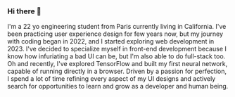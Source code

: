 ### Hi there 👋

I'm a 22 yo engineering student from Paris currently living in California. 
I've been practicing user experience design for few years now, but my journey with coding began in 2022, and I started exploring web development in 2023. I've decided to specialize myself in front-end development because I know how infuriating a bad UI can be, but I'm also able to do full-stack too. Oh and recently, I've explored TensorFlow and built my first neural network, capable of running directly in a browser. 
Driven by a passion for perfection, I spend a lot of time refining every aspect of my UI designs and actively search for opportunities to learn and grow as a developer and human being.


<!--
**MatthewDlr/MatthewDlr** is a ✨ _special_ ✨ repository because its `README.md` (this file) appears on your GitHub profile.

Here are some ideas to get you started:

- 🔭 I’m currently working on ...
- 🌱 I’m currently learning ...
- 👯 I’m looking to collaborate on ...
- 🤔 I’m looking for help with ...
- 💬 Ask me about ...
- 📫 How to reach me: ...
- 😄 Pronouns: ...
- ⚡ Fun fact: ...
-->
